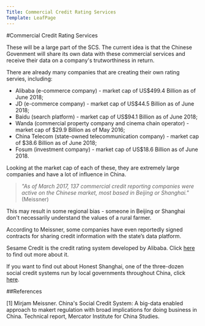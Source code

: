 ```yaml
---
Title: Commercial Credit Rating Services
Template: LeafPage
---
```


#Commercial Credit Rating Services

These will be a large part of the SCS. The current idea is that the Chinese Govenment will share its own data with these commercial services and receive their data on a company's trutworthiness in return. 

There are already many companies that are creating their own rating servies, including:
- Alibaba (e-commerce company) - market cap of US\$499.4 Billion as of June 2018;
- JD (e-commerce company) - market cap of US\$44.5 Billion as of June 2018;
- Baidu (search platform) - market cap of US\$94.1 Billion as of June 2018;
- Wanda (commercial property company and cinema chain operator)  - market cap of \$29.9 Billion as of May 2016;
- China Telecom (state-owned telecommunication company)  - market cap of \$38.6 Billion as of June 2018;
- Fosum (investment company)  - market cap of US\$18.6 Billion as of June 2018.

Looking at the market cap of each of these, they are extremely large companies and have a lot of influence in China. 

>*"As of March 2017, 137 commercial credit reporting companies were active on the Chinese market, most based in Beijing or Shanghai."* (Meissner)

This may result in some regional bias - someone in Beijing or Shanghai don't necessarily understand the values of a rural farmer. 

According to Meissner, some companies have even reportedly signed contracts for sharing credit information with the state’s data platform. 

Sesame Credit is the credit rating system developed by Alibaba. Click [here](/course/course/credit-scores/Social_Credit_Scores/china/plan/scoring/3/sesamecredit) to find out more about it.

If you want to find out about Honest Shanghai, one of the three-dozen social credit systems run by local governments throughout China, click [here](/course/course/credit-scores/Social_Credit_Scores/china/plan/scoring/3/honestshanghai).


##References

[1] Mirjam Meissner. China's Social Credit System: A big-data enabled approach to makert regulation with broad implications for doing business in China. Technical report, Mercator Institute for China Studies.
